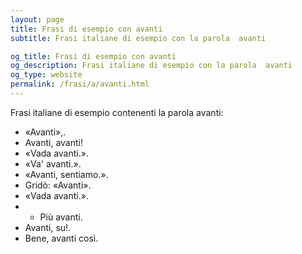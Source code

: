 ```yaml
---
layout: page
title: Frasi di esempio con avanti 
subtitle: Frasi italiane di esempio con la parola  avanti

og_title: Frasi di esempio con avanti 
og_description: Frasi italiane di esempio con la parola  avanti
og_type: website
permalink: /frasi/a/avanti.html
---
```


Frasi italiane di esempio contenenti la parola avanti:


- «Avanti»,.
- Avanti, avanti!
- «Vada avanti.».
- «Va' avanti.».
- «Avanti, sentiamo.».
- Gridò: «Avanti».
- «Vada avanti.».
- - Più avanti.
- Avanti, su!.
- Bene, avanti così.
